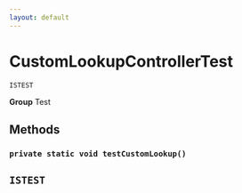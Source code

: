 ```yaml
---
layout: default
---
```

# CustomLookupControllerTest

`ISTEST`



**Group** Test

## Methods
### `private static void testCustomLookup()`

`ISTEST`
---
